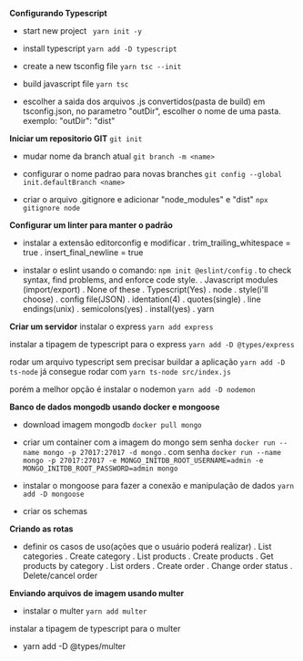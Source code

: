 **Configurando Typescript**
- start new project
` yarn init -y`

- install typescript
`yarn add -D typescript`

- create a new tsconfig file
`yarn tsc --init`

- build javascript file
`yarn tsc`

- escolher a saida dos arquivos .js convertidos(pasta de build)
em tsconfig.json, no parametro "outDir", escolher o nome de uma pasta.
exemplo: "outDir": "dist"

**Iniciar um repositorio GIT**
`git init`

- mudar nome da branch atual
`git branch -m <name>`

- configurar o nome padrao para novas branches
`git config --global init.defaultBranch <name>`

- criar o arquivo .gitignore e adicionar "node_modules" e "dist"
`npx gitignore node`

**Configurar um linter para manter o padrão**
- instalar a extensão editorconfig e modificar
  . trim_trailing_whitespace = true
  . insert_final_newline = true

- instalar o eslint usando o comando:
`npm init @eslint/config`
  . to check syntax, find problems, and enforce code style.
  . Javascript modules (import/export)
  . None of these
  . Typescript(Yes)
  . node
  . style(i'll choose)
  . config file(JSON)
  . identation(4)
  . quotes(single)
  . line endings(unix)
  . semicolons(yes)
  . install(yes)
  . yarn

**Criar um servidor**
instalar o express
`yarn add express`

instalar a tipagem de typescript para o express
`yarn add -D @types/express`

rodar um arquivo typescript sem precisar buildar a aplicação
`yarn add -D ts-node` já consegue rodar com `yarn ts-node src/index.js`

porém a melhor opção é instalar o nodemon
`yarn add -D nodemon`


**Banco de dados mongodb usando docker e mongoose**
- download imagem mongodb
`docker pull mongo`

- criar um container com a imagem do mongo sem senha
`docker run --name mongo -p 27017:27017 -d mongo`
. com senha
`docker run --name mongo -p 27017:27017 -e MONGO_INITDB_ROOT_USERNAME=admin -e MONGO_INITDB_ROOT_PASSWORD=admin mongo`

- instalar o mongoose para fazer a conexão e manipulação de dados
`yarn add -D mongoose`

- criar os schemas

**Criando as rotas**
- definir os casos de uso(ações que o usuário poderá realizar)
  . List categories
  . Create category
  . List products
  . Create products
  . Get products by category
  . List orders
  . Create order
  . Change order status
  . Delete/cancel order

**Enviando arquivos de imagem usando multer**
- instalar o multer
  `yarn add multer`

instalar a tipagem de typescript para o multer
- yarn add -D @types/multer

